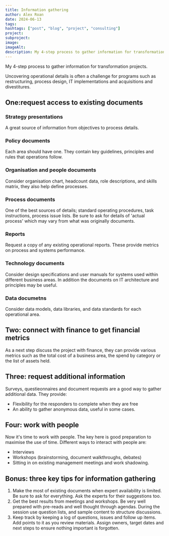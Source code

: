 ```yaml
---
title: Information gathering
author: Alex Roan
date: 2024-06-13
tags: 
hashtags: ["post", "blog", "project", "consulting"]
project: 
subproject:
image:
imageAlt:
description: My 4-step process to gather information for transformation projects. Uncovering operational details is often a challenge for programs such as restructuring, process design, IT implementations and acquisitions and divestitures.
---
```


My 4-step process to gather information for transformation projects.

Uncovering operational details is often a challenge for programs such as restructuring, process design, IT implementations and acquisitions and divestitures.

## One:request access to existing documents

### Strategy presentations

A great source of information from objectives to process details.

### Policy documents

Each area should have one. They contain key guidelines, principles and rules that operations follow.

### Organisation and people documents

Consider organisation chart, headcount data, role descriptions, and skills matrix, they also help define processes.

### Process documents

One of the best sources of details; standard operating procedures, task instructions, process issue lists. Be sure to ask for details of 'actual process' which may vary from what was originally documents.

### Reports

Request a copy of any existing operational reports. These provide metrics on process and systems performance.

### Technology documents

Consider design specifications and user manuals for systems used within different business areas. In addition the documents on IT architecture and principles may be useful.

### Data documetns

Consider data models, data libraries, and data standards for each operational area.

## Two: connect with finance to get financial metrics

As a next step discuss the project with finance, they can provide various metrics such as the total cost of a business area, the spend by category or the list of assets held.

## Three: request additional information

Surveys, questieonnaires and document requests are a good way to gather additional data. They provide:

- Flexibility for the responders to complete when they are free
- An ability to gather anonymous data, useful in some cases.

## Four: work with people

Now it's time to work with people. The key here is good preparation to maximise the use of time. Different ways to interact with people are:

- Interviews
- Workshops (brainstorming, document walkthroughs, debates)
- Sitting in on existing management meetings and work shadowing.

## Bonus: three key tips for information gathering

1. Make the most of existing documents when expert availability is limited. Be sure to ask for everything. Ask the experts for their suggestions too.
2. Get the best results from meetings and workshops. Be very well prepared with pre-reads and well thought through agendas. During the session use question lists, and sample content to structure discussions.
3. Keep track by keeping a log of questions, issues and follow up items. Add points to it as you review materials. Assign owners, target dates and next steps to ensure nothing important is forgotten.
